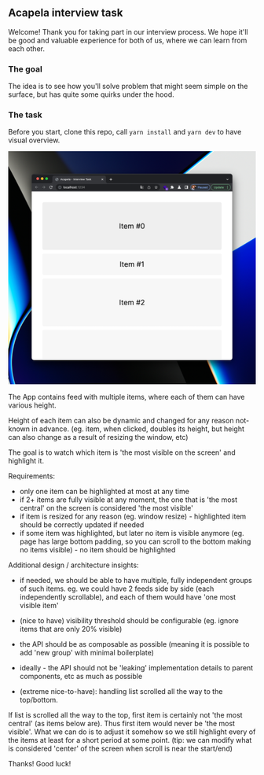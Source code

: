 ## Acapela interview task

Welcome! Thank you for taking part in our interview process. We hope it'll be good and valuable experience for both of us, where we can learn from each other.

### The goal

The idea is to see how you'll solve problem that might seem simple on the surface, but has quite some quirks under the hood.

### The task

Before you start, clone this repo, call `yarn install` and `yarn dev` to have visual overview.

![app](preview.png "The app")

The App contains feed with multiple items, where each of them can have various height.

Height of each item can also be dynamic and changed for any reason not-known in advance. (eg. item, when clicked, doubles its height, but height can also change as a result of resizing the window, etc)

The goal is to watch which item is 'the most visible on the screen' and highlight it.

Requirements:

- only one item can be highlighted at most at any time
- if 2+ items are fully visible at any moment, the one that is 'the most central' on the screen is considered 'the most visible'
- if item is resized for any reason (eg. window resize) - highlighted item should be correctly updated if needed
- if some item was highlighted, but later no item is visible anymore (eg. page has large bottom padding, so you can scroll to the bottom making no items visible) - no item should be highlighted

Additional design / architecture insights:

- if needed, we should be able to have multiple, fully independent groups of such items. eg. we could have 2 feeds side by side (each independently scrollable), and each of them would have 'one most visible item'
- (nice to have) visibility threshold should be configurable (eg. ignore items that are only 20% visible)
- the API should be as composable as possible (meaning it is possible to add 'new group' with minimal boilerplate)
- ideally - the API should not be 'leaking' implementation details to parent components, etc as much as possible

- (extreme nice-to-have): handling list scrolled all the way to the top/bottom.

If list is scrolled all the way to the top, first item is certainly not 'the most central' (as items below are). Thus first item would never be 'the most visible'. What we can do is to adjust it somehow so we still highlight every of the items at least for a short period at some point. (tip: we can modify what is considered 'center' of the screen when scroll is near the start/end)

Thanks! Good luck!
